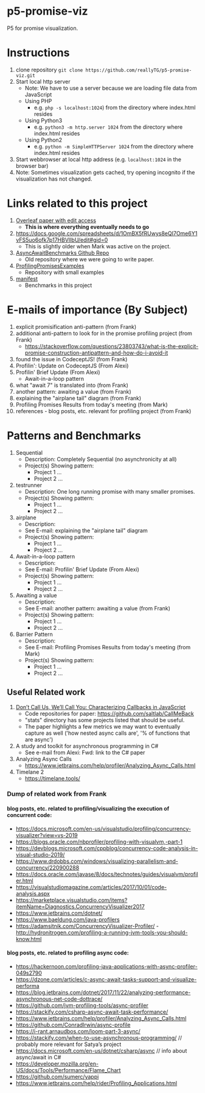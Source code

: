 # p5-promise-viz
P5 for promise visualization. 

# Instructions

1. clone repository `git clone https://github.com/reallyTG/p5-promise-viz.git`
2. Start local http server 
	- Note: We have to use a server because we are loading file data from JavaScript
	- Using PHP
		- e.g. `php -s localhost:1024`) from the directory where index.html resides
	- Using Python3
		- e.g. `python3 -m http.server 1024` from the directory where index.html resides
	- Using Python2
		- e.g. `python -m SimpleHTTPServer 1024` from the directory where index.html resides
3. Start webbrowser at local http address (e.g. `localhost:1024` in the browser bar)
4. Note: Sometimes visualization gets cached, try opening incognito if the visualization has not changed.

# Links related to this project

1. [Overleaf paper with edit access](https://www.overleaf.com/project/6058be88a518dd1d47dc9d76)
	- **This is where everything eventually needs to go**
2. https://docs.google.com/spreadsheets/d/1OmBX5fRUwys8eQI7Ome6Y1vFS5uo6ofk7p17HBVIIbU/edit#gid=0
	- This is slightly older when Mark was active on the project.
3. [AsyncAwaitBenchmarks Github Repo](https://github.ccs.neu.edu/optimizing-async-await/AsyncAwaitBenchmarks)
	- Old repository where we were going to write paper.
4. [ProfilingPromisesExamples](https://github.ccs.neu.edu/alexi/ProfilingPromisesExamples)
 	- Repository with small examples
5. [manifest](https://github.com/JSPromiseProfiling/manifest)
 	- Benchmarks in this project


# E-mails of importance (By Subject)

1. explicit promisification anti-pattern (from Frank)
2. additional anti-pattern to look for in the promise profiling project (from Frank)
	-  https://stackoverflow.com/questions/23803743/what-is-the-explicit-promise-construction-antipattern-and-how-do-i-avoid-it
3. found the issue in CodeceptJS! (from Frank)
4. Profilin': Update on CodeceptJS (From Alexi)
5. Profilin' Brief Update (From Alexi)
	- Await-in-a-loop pattern
6. what "await 7" is translated into (from Frank)
7. another pattern: awaiting a value (from Frank)
8. explaining the "airplane tail" diagram (from Frank)
9. Profiling Promises Results from today's meeting (from Mark)
10. references - blog posts, etc. relevant for profiling project (from Frank)

# Patterns and Benchmarks

1. Sequential
	- Description: Completely Sequential (no asynchronicity at all)
	- Project(s) Showing pattern:
		- Project 1 ...
		- Project 2 ...
2. testrunner
 	- Description: One long running promise with many smaller promises.
	- Project(s) Showing pattern:
		- Project 1 ...
		- Project 2 ...
3. airplane
	- Description: 
	- See E-mail: explaining the "airplane tail" diagram
 	- Project(s) Showing pattern:
		- Project 1 ...
		- Project 2 ...
4. Await-in-a-loop pattern
	- Description: 
	- See E-mail: Profilin' Brief Update (From Alexi)
	- Project(s) Showing pattern:
		- Project 1 ...
		- Project 2 ...
5. Awaiting a value
	- Description: 
	- See E-mail: another pattern: awaiting a value (from Frank)
	- Project(s) Showing pattern:
		- Project 1 ...
		- Project 2 ...
6. Barrier Pattern
	- Description:
	- See E-mail: Profiling Promises Results from today's meeting (from Mark)
	- Project(s) Showing pattern:
		- Project 1 ...
		- Project 2 ... 


## Useful Related work

1. [Don’t Call Us, We’ll Call You:
Characterizing Callbacks in JavaScript](https://www.cs.ubc.ca/~bestchai/papers/esem15-js-callbacks-study.pdf)
	- Code repositories for paper: https://github.com/saltlab/CallMeBack
	- "stats" directory has some projects listed that should be useful.
	- The paper highlights a few metrics we may want to eventually capture as well ('how nested async calls are', '% of functions that are async')
2. A study and toolkit for asynchronous programming in C#
	- See e-mail from Alexi: Fwd: link to the C# paper
3. Analyzing Async Calls﻿
	- https://www.jetbrains.com/help/profiler/Analyzing_Async_Calls.html
4. Timelane 2
 	- https://timelane.tools/



### Dump of related work from Frank

#### blog posts, etc. related to profiling/visualizing the execution of concurrent code:

- https://docs.microsoft.com/en-us/visualstudio/profiling/concurrency-visualizer?view=vs-2019
- https://blogs.oracle.com/nbprofiler/profiling-with-visualvm,-part-1
- https://devblogs.microsoft.com/cppblog/concurrency-code-analysis-in-visual-studio-2019/
- https://www.drdobbs.com/windows/visualizing-parallelism-and-concurrency/220900288
- https://docs.oracle.com/javase/8/docs/technotes/guides/visualvm/profiler.html
- https://visualstudiomagazine.com/articles/2017/10/01/code-analysis.aspx
- https://marketplace.visualstudio.com/items?itemName=Diagnostics.ConcurrencyVisualizer2017
- https://www.jetbrains.com/dotnet/
- https://www.baeldung.com/java-profilers
- https://adamsitnik.com/ConcurrencyVisualizer-Profiler/
 -http://hydronitrogen.com/profiling-a-running-jvm-tools-you-should-know.html
 
#### blog posts, etc. related to profiling async code:

- https://hackernoon.com/profiling-java-applications-with-async-profiler-049s2790
- https://dzone.com/articles/c-async-await-tasks-support-and-visualize-performa
- https://blog.jetbrains.com/dotnet/2017/11/22/analyzing-performance-asynchronous-net-code-dottrace/
- https://github.com/jvm-profiling-tools/async-profiler
- https://stackify.com/csharp-async-await-task-performance/
- https://www.jetbrains.com/help/profiler/Analyzing_Async_Calls.html
- https://github.com/ConradIrwin/async-profile
- https://i-rant.arnaudbos.com/loom-part-3-async/
- https://stackify.com/when-to-use-asynchronous-programming/  // probably more relevant for Satya’s project
- https://docs.microsoft.com/en-us/dotnet/csharp/async // info about async/await in C#
- https://developer.mozilla.org/en-US/docs/Tools/Performance/Flame_Chart
- https://github.com/sumerc/yappi
- https://www.jetbrains.com/help/rider/Profiling_Applications.html
